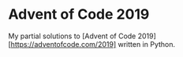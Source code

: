 Advent of Code 2019
=====================

My partial solutions to [Advent of Code 2019][https://adventofcode.com/2019] written in Python.